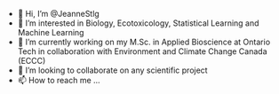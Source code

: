 - 👋 Hi, I’m @JeanneStlg
- 👀 I’m interested in Biology, Ecotoxicology, Statistical Learning and Machine Learning
- 🌱 I’m currently working on my M.Sc. in Applied Bioscience at Ontario Tech in collaboration with Environment and Climate Change Canada (ECCC)
- 💞️ I’m looking to collaborate on any scientific project
- 📫 How to reach me ...

<!---
JeanneStlg/JeanneStlg is a ✨ special ✨ repository because its `README.md` (this file) appears on your GitHub profile.
You can click the Preview link to take a look at your changes.
--->
